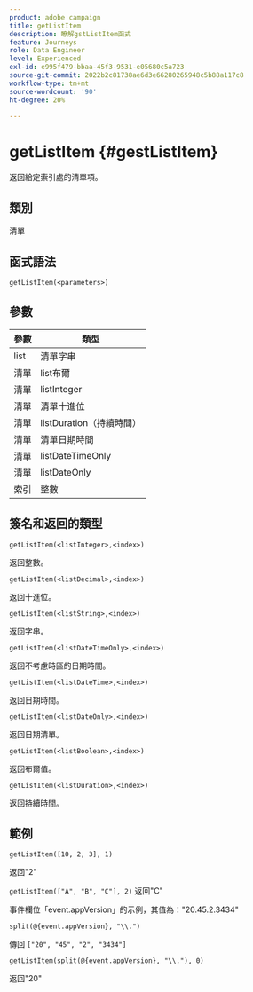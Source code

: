 ```yaml
---
product: adobe campaign
title: getListItem
description: 瞭解gstListItem函式
feature: Journeys
role: Data Engineer
level: Experienced
exl-id: e995f479-bbaa-45f3-9531-e05680c5a723
source-git-commit: 2022b2c81738ae6d3e66280265948c5b88a117c8
workflow-type: tm+mt
source-wordcount: '90'
ht-degree: 20%

---
```


# getListItem {#gestListItem}

返回給定索引處的清單項。

## 類別

清單

## 函式語法

`getListItem(<parameters>)`

## 參數

| 參數 | 類型 |
|-----------|------------------|
| list | 清單字串 |
| 清單 | list布爾 |
| 清單 | listInteger |
| 清單 | 清單十進位 |
| 清單 | listDuration（持續時間） |
| 清單 | 清單日期時間 |
| 清單 | listDateTimeOnly |
| 清單 | listDateOnly |
| 索引 | 整數 |

## 簽名和返回的類型

`getListItem(<listInteger>,<index>)`

返回整數。

`getListItem(<listDecimal>,<index>)`

返回十進位。

`getListItem(<listString>,<index>)`

返回字串。

`getListItem(<listDateTimeOnly>,<index>)`

返回不考慮時區的日期時間。

`getListItem(<listDateTime>,<index>)`

返回日期時間。

`getListItem(<listDateOnly>,<index>)`

返回日期清單。

`getListItem(<listBoolean>,<index>)`

返回布爾值。

`getListItem(<listDuration>,<index>)`

返回持續時間。

## 範例

`getListItem([10, 2, 3], 1)`

返回&quot;2&quot;

`getListItem(["A", "B", "C"], 2)`
返回&quot;C&quot;

事件欄位「event.appVersion」的示例，其值為：&quot;20.45.2.3434&quot;

`split(@{event.appVersion}, "\\.")`

傳回 `["20", "45", "2", "3434"]`

`getListItem(split(@{event.appVersion}, "\\."), 0)`

返回&quot;20&quot;
